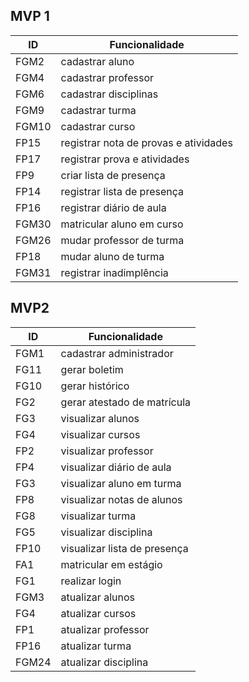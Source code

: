 ## MVP 1

|  ID   |       Funcionalidade           |  
|-------|--------------------------------|
| FGM2  |   cadastrar aluno              |  
| FGM4  |   cadastrar professor          | 
| FGM6  |   cadastrar disciplinas        |
| FGM9  |   cadastrar turma              |
| FGM10 |   cadastrar curso              |
| FP15  |   registrar nota de provas e atividades     | 
| FP17  |   registrar prova e atividades |
| FP9   |   criar lista de presença      |
| FP14  |   registrar lista de presença  |
| FP16  |   registrar diário de aula     |
| FGM30 |   matricular aluno em curso    |
| FGM26 |   mudar professor de turma     |
| FP18  |   mudar aluno de turma         |
| FGM31 |   registrar inadimplência      |

## MVP2

|  ID   |       Funcionalidade           |  
|-------|--------------------------------|
| FGM1  |   cadastrar administrador      |
| FG11  |   gerar boletim                |
| FG10  |   gerar histórico              |
| FG2   |   gerar atestado de matrícula  |
| FG3   |   visualizar alunos            |
| FG4   |   visualizar cursos            |
| FP2   |   visualizar professor         |
| FP4   |   visualizar diário de aula    |
| FG3   |   visualizar aluno em turma    |
| FP8   |   visualizar notas de alunos   |
| FG8   |   visualizar turma             |
| FG5   |   visualizar disciplina        |
| FP10  |   visualizar lista de presença |
| FA1   |   matricular em estágio        |
| FG1   |   realizar login               |
| FGM3  |   atualizar alunos             |
| FG4   |   atualizar cursos             |
| FP1   |   atualizar professor          |
| FP16  |   atualizar turma              |
| FGM24 |   atualizar disciplina         |
